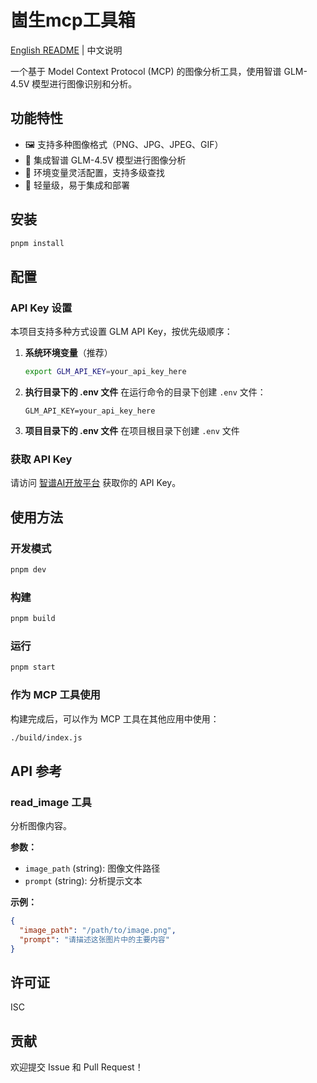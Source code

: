 # 崮生mcp工具箱

[English README](README.en.md) | 中文说明

一个基于 Model Context Protocol (MCP) 的图像分析工具，使用智谱 GLM-4.5V 模型进行图像识别和分析。

## 功能特性

- 🖼️ 支持多种图像格式（PNG、JPG、JPEG、GIF）
- 🤖 集成智谱 GLM-4.5V 模型进行图像分析
- 🔧 环境变量灵活配置，支持多级查找
- 🚀 轻量级，易于集成和部署

## 安装

```bash
pnpm install
```

## 配置

### API Key 设置

本项目支持多种方式设置 GLM API Key，按优先级顺序：

1. **系统环境变量**（推荐）
   ```bash
   export GLM_API_KEY=your_api_key_here
   ```

2. **执行目录下的 .env 文件**
   在运行命令的目录下创建 `.env` 文件：
   ```
   GLM_API_KEY=your_api_key_here
   ```

3. **项目目录下的 .env 文件**
   在项目根目录下创建 `.env` 文件

### 获取 API Key

请访问 [智谱AI开放平台](https://open.bigmodel.cn/) 获取你的 API Key。

## 使用方法

### 开发模式

```bash
pnpm dev
```

### 构建

```bash
pnpm build
```

### 运行

```bash
pnpm start
```

### 作为 MCP 工具使用

构建完成后，可以作为 MCP 工具在其他应用中使用：

```bash
./build/index.js
```

## API 参考

### read_image 工具

分析图像内容。

**参数：**
- `image_path` (string): 图像文件路径
- `prompt` (string): 分析提示文本

**示例：**
```json
{
  "image_path": "/path/to/image.png",
  "prompt": "请描述这张图片中的主要内容"
}
```

## 许可证

ISC

## 贡献

欢迎提交 Issue 和 Pull Request！

